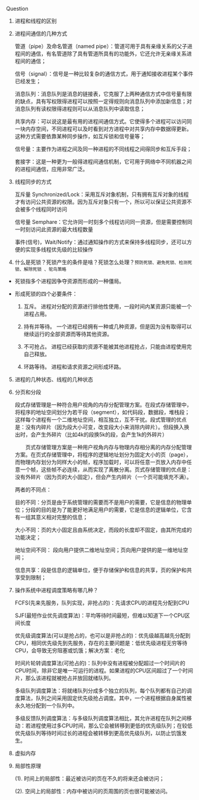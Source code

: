 Question

1. 进程和线程的区别

2. 进程间通信的几种方式

   管道（pipe）及命名管道（named pipe）：管道可用于具有亲缘关系的父子进程间的通信，有名管道除了具有管道所具有的功能外，它还允许无亲缘关系进程间的通信；

   信号（signal）：信号是一种比较复杂的通信方式，用于通知接收进程某个事件已经发生；

   消息队列：消息队列是消息的链接表，它克服了上两种通信方式中信号量有限的缺点，具有写权限得进程可以按照一定得规则向消息队列中添加新信息；对消息队列有读权限得进程则可以从消息队列中读取信息；

   共享内存：可以说这是最有用的进程间通信方式。它使得多个进程可以访问同一块内存空间，不同进程可以及时看到对方进程中对共享内存中数据得更新。这种方式需要依靠某种同步操作，如互斥锁和信号量等；

   信号量：主要作为进程之间及同一种进程的不同线程之间得同步和互斥手段；

   套接字：这是一种更为一般得进程间通信机制，它可用于网络中不同机器之间的进程间通信，应用非常广泛。

3. 线程同步的方式

   互斥量 Synchronized/Lock：采用互斥对象机制，只有拥有互斥对象的线程才有访问公共资源的权限。因为互斥对象只有一个，所以可以保证公共资源不会被多个线程同时访问

   信号量 Semphare：它允许同一时刻多个线程访问同一资源，但是需要控制同一时刻访问此资源的最大线程数量

   事件(信号)，Wait/Notify：通过通知操作的方式来保持多线程同步，还可以方便的实现多线程优先级的比较操作

4. 什么是死锁？死锁产生的条件是啥？死锁怎么处理？`预防死锁、避免死锁、检测死锁、解除死锁 、鸵鸟策略` 

- 死锁指多个进程因争夺资源而形成的一种僵局。

- 形成死锁的四个必要条件：

    1. 互斥。 进程对分配的资源进行排他性使用，一段时间内某资源只能被一个进程占用。

    2. 持有并等待。 一个进程已经拥有一种或几种资源，但是因为没有取得可以继续运行的全部资源而等待其他资源。

    3. 不可抢占。 进程已经获取的资源不能被其他进程抢占，只能由进程使用完自己释放。

    4. 环路等待。 进程和请求资源之间形成环路。

5. 进程的几种状态、线程的几种状态

6. 分页和分段

   段式存储管理是一种符合用户视角的内存分配管理方案。在段式存储管理中，将程序的地址空间划分为若干段（segment），如代码段，数据段，堆栈段；这样每个进程有一个二维地址空间，相互独立，互不干扰。段式管理的优点是：没有内碎片（因为段大小可变，改变段大小来消除内碎片）。但段换入换出时，会产生外碎片（比如4k的段换5k的段，会产生1k的外碎片）

   　　页式存储管理方案是一种用户视角内存与物理内存相分离的内存分配管理方案。在页式存储管理中，将程序的逻辑地址划分为固定大小的页（page），而物理内存划分为同样大小的帧，程序加载时，可以将任意一页放入内存中任意一个帧，这些帧不必连续，从而实现了离散分离。页式存储管理的优点是：没有外碎片（因为页的大小固定），但会产生内碎片（一个页可能填充不满）。

   两者的不同点：

   目的不同：分页是由于系统管理的需要而不是用户的需要，它是信息的物理单位；分段的目的是为了能更好地满足用户的需要，它是信息的逻辑单位，它含有一组其意义相对完整的信息；

   大小不同：页的大小固定且由系统决定，而段的长度却不固定，由其所完成的功能决定；

   地址空间不同： 段向用户提供二维地址空间；页向用户提供的是一维地址空间；

   信息共享：段是信息的逻辑单位，便于存储保护和信息的共享，页的保护和共享受到限制；

7. 操作系统中进程调度策略有哪几种？

   FCFS(先来先服务，队列实现，非抢占的)：先请求CPU的进程先分配到CPU

   SJF(最短作业优先调度算法)：平均等待时间最短，但难以知道下一个CPU区间长度

   优先级调度算法(可以是抢占的，也可以是非抢占的)：优先级越高越先分配到CPU，相同优先级先到先服务，存在的主要问题是：低优先级进程无穷等待CPU，会导致无穷阻塞或饥饿；解决方案：老化

   时间片轮转调度算法(可抢占的)：队列中没有进程被分配超过一个时间片的CPU时间，除非它是唯一可运行的进程。如果进程的CPU区间超过了一个时间片，那么该进程就被抢占并放回就绪队列。

   多级队列调度算法：将就绪队列分成多个独立的队列，每个队列都有自己的调度算法，队列之间采用固定优先级抢占调度。其中，一个进程根据自身属性被永久地分配到一个队列中。

   多级反馈队列调度算法：与多级队列调度算法相比，其允许进程在队列之间移动：若进程使用过多CPU时间，那么它会被转移到更低的优先级队列；在较低优先级队列等待时间过长的进程会被转移到更高优先级队列，以防止饥饿发生。

8. 虚拟内存

9. 局部性原理

   (1). 时间上的局部性：最近被访问的页在不久的将来还会被访问；

   (2). 空间上的局部性：内存中被访问的页周围的页也很可能被访问。
